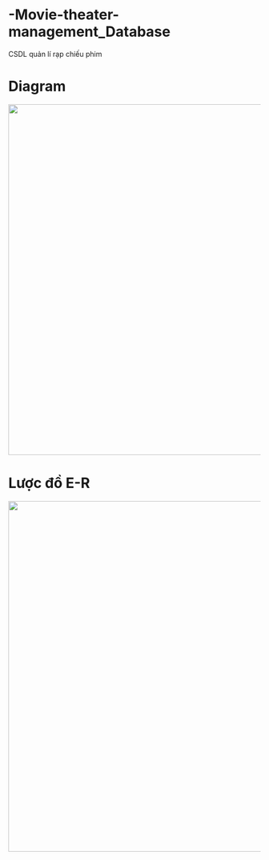 # -Movie-theater-management_Database
CSDL quản lí rạp chiếu phim
<h1>Diagram</h1>

<img src ="https://cdn.discordapp.com/attachments/998495907282686047/1210441028004347904/306995891-2d6e27a1-725c-452a-8b16-16739aeb169d.png?ex=65ea920d&is=65d81d0d&hm=961796a4c3c9faa2a30fe11f7b6683772dbf33a0029c732686fa220f96c3e8fc&"  width = 700/>

<h1>Lược đồ E-R </h1>
<img src ="https://cdn.discordapp.com/attachments/998495907282686047/1210440695408762880/Screenshot_2024-02-23_111847.png?ex=65ea91be&is=65d81cbe&hm=9d89758e830dbfdf941b430f0fde1a75985b140318347c12c2f78003c4621a88&"  width = 700/>
